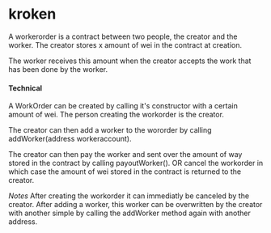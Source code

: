 # kroken

A workerorder is a contract between two people, the creator and the worker.
The creator stores x amount of wei in the contract at creation.

The worker receives this amount when the creator accepts the work that has been done by the worker.


#### Technical
A WorkOrder can be created by calling it's constructor with a certain amount of wei.
The person creating the workorder is the creator.

The creator can then add a worker to the wororder by calling addWorker(address workeraccount).

The creator can then pay the worker and sent over the amount of way stored in the contract by calling payoutWorker(). OR cancel the workorder in which case the amount of wei stored in the contract is returned to the creator.

*Notes*
After creating the workorder it can immediatly be canceled by the creator.
After adding a worker, this worker can be overwritten by the creator with another simple by calling the addWorker method again with another address.
